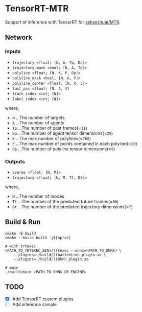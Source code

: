 # TensorRT-MTR

Support of inference with TensorRT for [sshaoshuai/MTR](https://github.com/sshaoshuai/MTR).

## Network

### Inputs
- `trajectory <float; [N, A, Tp, Da]>`
- `trajectory_mask <bool; [N, A, Tp]>`
- `polyline <float; [N, K, P, Dp]>`
- `polyline_mask <bool; [N, K, P]>`
- `polyline_center <float; [N, K, 3]>`
- `last_pos <float; [N, A, 3]`
- `track_index <int; [N]>`
- `label_index <int; [N]>`

where, 

- `N` ...The number of targets
- `A` ...The number of agents
- `Tp` ...The number of past frames(=`11`)
- `Da` ...The number of agent tensor dimensions(=`29`)
- `K` ...The max number of polylines(=`768`)
- `P` ...The max number of points contained in each polyline(=`20`)
- `Dp` ...The number of polyline tensor dimensions(=`9`)

### Outputs
- `scores <float; [N, M]>`
- `trajectory <float; [N, M, Tf, Dt]>`

where,

- `M` ...The number of modes
- `Tf` ...The number of the predicted future frames(=`80`)
- `Dt` ...The number of the predicted trajectory dimensions(=`7`)

## Build & Run

```shell
cmake -B build
cmake --build build -j${nproc}
```

```shell
# with trtexec
<PATH_TO_TRTEXEC_BIN>/trtexec --onnx=<PATH_TO_ONNX> \
    --plugins=./build/libattention_plugin.so \
    --plugins=./build/libknn_plugin.so

# main
./build/main <PATH_TO_ONNX_OR_ENGINE>
```

## TODO

- [x] Add TensorRT custom plugins
- [ ] Add inference sample